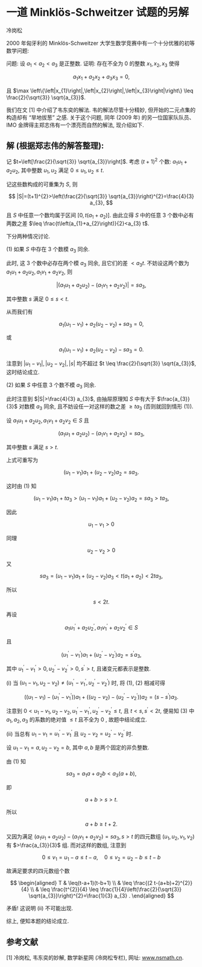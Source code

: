 # 一道 Minklös-Schweitzer 试题的另解 

冷岗松

2000 年匈牙利的 Minklös-Schweitzer 大学生数学竞赛中有一个十分优雅的初等数学问题:

问题: 设 $a_{1}<a_{2}<a_{3}$ 是正整数. 证明: 存在不全为 0 的整数 $x_{1}, x_{2}, x_{3}$ 使得

$$
a_{1} x_{1}+a_{2} x_{2}+a_{3} x_{3}=0,
$$

且 $\max \left\{\left|x_{1}\right|,\left|x_{2}\right|,\left|x_{3}\right|\right\} \leq \frac{2}{\sqrt{3}} \sqrt{a_{3}}$.

我们在文 [1] 中介绍了韦东奕的解法. 韦的解法尽管十分精妙, 但开始的二元点集的构造却有 “旱地拔葱” 之感. 关于这个问题, 同年 (2009 年) 的另一位国家队队员、IMO 金牌得主郑志伟有一个漂亮而自然的解法, 现介绍如下.

## 解 (根据郑志伟的解答整理):

记 $t=\left[\frac{2}{\sqrt{3}} \sqrt{a_{3}}\right]$. 考虑 $(t+1)^{2}$ 个数: $a_{1} u_{1}+a_{2} u_{2}$, 其中整数 $u_{1}, u_{2}$ 满足 $0 \leq u_{1}, u_{2} \leq t$.

记这些数构成的可重集为 $S$, 则

$$
|S|=(t+1)^{2}>\left(\frac{2}{\sqrt{3}} \sqrt{a_{3}}\right)^{2}=\frac{4}{3} a_{3},
$$

且 $S$ 中任意一个数均属于区间 $\left[0, t\left(a_{1}+a_{2}\right)\right]$. 由此立得 $S$ 中的任意 3 个数中必有两数之差 $\leq \frac{t\left(a_{1}+a_{2}\right)}{2}<a_{3} t$.

下分两种情况讨论.

(1) 如果 $S$ 中存在 3 个数模 $a_{3}$ 同余.

此时, 这 3 个数中必存在两个模 $a_{3}$ 同余, 且它们的差 $<a_{3} t$. 不妨设这两个数为 $a_{1} u_{1}+a_{2} u_{2}, a_{1} v_{1}+a_{2} v_{2}$, 则

$$
\left|\left(a_{1} u_{1}+a_{2} u_{2}\right)-\left(a_{1} v_{1}+a_{2} v_{2}\right)\right|=s a_{3},
$$

其中整数 $s$ 满足 $0 \leq s<t$.

从而我们有

$$
a_{1}\left(u_{1}-v_{1}\right)+a_{2}\left(u_{2}-v_{2}\right)+s a_{3}=0,
$$

或

$$
a_{1}\left(u_{1}-v_{1}\right)+a_{2}\left(u_{2}-v_{2}\right)-s a_{3}=0 .
$$

注意到 $\left|u_{1}-v_{1}\right|,\left|u_{2}-v_{2}\right|,|s|$ 均不超过 $t \leq \frac{2}{\sqrt{3}} \sqrt{a_{3}}$, 这时结论成立.

(2) 如果 $S$ 中任意 3 个数不模 $a_{3}$ 同余.

此时注意到 $|S|>\frac{4}{3} a_{3}$, 由抽屉原理知 $S$ 中有大于 $\frac{a_{3}}{3}$ 对数模 $a_{3}$ 同余, 且不妨设任一对这样的数之差 $\geq t a_{3}$ (否则就回到情形 (1)).

设 $a_{1} u_{1}+a_{2} u_{2}, a_{1} v_{1}+a_{2} v_{2} \in S$ 且

$$
\left(a_{1} u_{1}+a_{2} u_{2}\right)-\left(a_{1} v_{1}+a_{2} v_{2}\right)=s a_{3},
$$

其中整数 $s$ 满足 $s>t$.

上式可重写为

$$
\left(u_{1}-v_{1}\right) a_{1}+\left(u_{2}-v_{2}\right) a_{2}=s a_{3} .
$$

这时由 (1) 知

$$
\left(u_{1}-v_{1}\right) a_{1}+t a_{3}>\left(u_{1}-v_{1}\right) a_{1}+\left(u_{2}-v_{2}\right) a_{2}=s a_{3}>t a_{3},
$$

因此

$$
u_{1}-v_{1}>0
$$

同理

$$
u_{2}-v_{2}>0
$$

又

$$
s a_{3}=\left(u_{1}-v_{1}\right) a_{1}+\left(u_{2}-v_{2}\right) a_{3}<t\left(a_{1}+a_{2}\right)<2 t a_{3},
$$

所以

$$
s<2 t \text {. }
$$

再设

$$
a_{1} u_{1}^{\prime}+a_{2} u_{2}^{\prime}, a_{1} v_{1}^{\prime}+a_{2} v_{2}^{\prime} \in S
$$

且

$$
\left(u_{1}^{\prime}-v_{1}^{\prime}\right) a_{1}+\left(u_{2}^{\prime}-v_{2}^{\prime}\right) a_{2}=s^{\prime} a_{3},
$$

其中 $u_{1}^{\prime}-v_{1}^{\prime}>0, u_{2}^{\prime}-v_{2}^{\prime}>0, s^{\prime}>t$, 且诸变元都表示是整数.

(i) 当 $\left(u_{1}-v_{1}, u_{2}-v_{2}\right) \neq\left(u_{1}^{\prime}-v_{1}^{\prime}, u_{2}^{\prime}-v_{2}^{\prime}\right)$ 时,
将 (1), (2) 相减可得

$$
\left(\left(u_{1}-v_{1}\right)-\left(u_{1}^{\prime}-v_{1}^{\prime}\right)\right) a_{1}+\left(\left(u_{2}-v_{2}\right)-\left(u_{2}^{\prime}-v_{2}^{\prime}\right)\right) a_{2}=\left(s-s^{\prime}\right) a_{3} .
$$

注意到 $0<u_{1}-v_{1}, u_{2}-v_{2}, u_{1}^{\prime}-v_{1}^{\prime}, u_{2}^{\prime}-v_{2}^{\prime} \leq t$, 且 $t<s, s^{\prime}<2 t$, 便易知 (3) 中 $a_{1}, a_{2}, a_{3}$ 的系数的绝对值 $\leq t$ 且不全为 0 , 故题中结论成立.

(ii) 当总有 $u_{1}-v_{1}=u_{1}^{\prime}-v_{1}^{\prime}$ 且 $u_{2}-v_{2}=u_{2}^{\prime}-v_{2}^{\prime}$ 时.

设 $u_{1}-v_{1}=a, u_{2}-v_{2}=b$, 其中 $a, b$ 是两个固定的非负整数.

由 (1) 知

$$
s a_{3}=a_{1} a+a_{2} b<a_{3}(a+b),
$$

即

$$
a+b>s>t \text {. }
$$

所以

$$
a+b \geq t+2 \text {. }
$$

又因为满足 $\left(a_{1} u_{1}+a_{2} u_{2}\right)-\left(a_{1} v_{1}+a_{2} v_{2}\right)=s a_{3}, s>t$ 的四元数组 $\left(u_{1}, u_{2}, v_{1}, v_{2}\right)$有 $>\frac{a_{3}}{3}$ 组. 而对这样的数组, 注意到

$$
0 \leq v_{1}=u_{1}-a \leq t-a, \quad 0 \leq v_{2}=u_{2}-b \leq t-b
$$

故满足要求的四元数组个数

$$
\begin{aligned}
T & \leq(t-a+1)(t-b+1) \\
& \leq \frac{(2 t-(a+b)+2)^{2}}{4} \\
& \leq \frac{t^{2}}{4} \leq \frac{1}{4}\left(\frac{2}{\sqrt{3}} \sqrt{a_{3}}\right)^{2}=\frac{1}{3} a_{3} .
\end{aligned}
$$

矛盾! 这说明 (ii) 不可能出现.

综上, 便知本题的结论成立.

## 参考文献

[1] 冷岗松, 韦东奕的妙解, 数学新星网 (冷岗松专栏), 网址: www.nsmath.cn.

